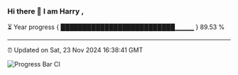### Hi there 👋 I am Harry , 

⏳ Year progress { ██████████████████████████▁▁▁▁ } 89.53 %

---

⏰ Updated on Sat, 23 Nov 2024 16:38:41 GMT

![Progress Bar CI](https://github.com/duykhang68/duykhang68/workflows/Progress%20Bar%20CI/badge.svg)
